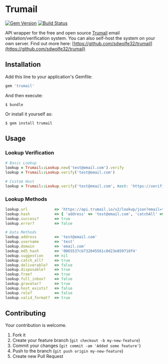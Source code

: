 # Trumail

[![Gem Version](https://badge.fury.io/rb/trumail.svg)](http://badge.fury.io/rb/trumail)
[![Build Status](https://travis-ci.org/drexed/trumail.svg?branch=master)](https://travis-ci.org/drexed/trumail)

API wrapper for the free and open source [Trumail](https://trumail.io) email validation/verification system.
You can also self-host the system on your own server. Find out more here: [https://github.com/sdwolfe32/trumail](https://github.com/sdwolfe32/trumail)

## Installation

Add this line to your application's Gemfile:

```ruby
gem 'trumail'
```

And then execute:

    $ bundle

Or install it yourself as:

    $ gem install trumail

## Usage

### Lookup Verification
```ruby
# Basic Lookup
lookup = Trumail::Lookup.new('test@email.com').verify
lookup = Trumail::Lookup.verify('test@email.com')

# Custom Host
lookup = Trumail::Lookup.verify('test@email.com', host: 'https://verifier.com', format: :xml)
```

### Lookup Methods

```ruby
lookup.url            => 'https://api.trumail.io/v2/lookup/json?email=test@email.com'
lookup.hash           => { 'address' => 'test@email.com', 'catchAll' => true, ... }
lookup.success?       => true
lookup.error?         => false

# Data Methods
lookup.address        => 'test@email.com'
lookup.username       => 'test'
lookup.domain         => 'email.com'
lookup.md5_hash       => '0065537cb732045561c0d23e859710f4'
lookup.suggestion     => nil
lookup.catch_all?     => true
lookup.deliverable?   => false
lookup.disposable?    => true
lookup.free?          => true
lookup.full_inbox?    => false
lookup.gravatar?      => true
lookup.host_exists?   => false
lookup.role?          => false
lookup.valid_format?  => true
```

## Contributing

Your contribution is welcome.

1. Fork it
2. Create your feature branch (`git checkout -b my-new-feature`)
3. Commit your changes (`git commit -am 'Added some feature'`)
4. Push to the branch (`git push origin my-new-feature`)
5. Create new Pull Request
